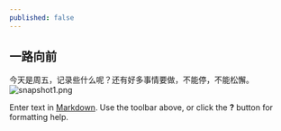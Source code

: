 ```yaml
---
published: false
---
```


## 一路向前
   今天是周五，记录些什么呢？还有好多事情要做，不能停，不能松懈。
   ![snapshot1.png]({{site.baseurl}}/_posts/snapshot1.png)



Enter text in [Markdown](http://daringfireball.net/projects/markdown/). Use the toolbar above, or click the **?** button for formatting help.
